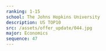 ```yaml
---
ranking: 1-15
school: The Johns Hopkins University
description: US TOP10
src: /assets/offer_update/044.jpg
major: Economics
sequence: 47
---
```

